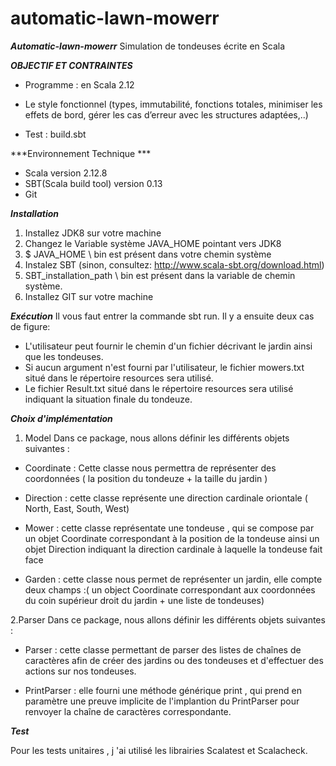 # automatic-lawn-mowerr

***Automatic-lawn-mowerr***
Simulation de tondeuses écrite en Scala

***OBJECTIF ET CONTRAINTES***

- Programme : en Scala 2.12

- Le style fonctionnel (types, immutabilité, fonctions totales, minimiser les effets de bord, gérer les cas d’erreur avec les structures adaptées,..)

- Test : build.sbt 

***Environnement Technique ***
- Scala version 2.12.8
- SBT(Scala build tool) version 0.13
- Git 

***Installation***
1. Installez JDK8 sur votre machine
2. Changez le Variable système JAVA_HOME pointant vers JDK8
3. $ JAVA_HOME \ bin est présent dans votre chemin système
4. Instalez SBT (sinon, consultez: http://www.scala-sbt.org/download.html)
5. SBT_installation_path \ bin est présent dans la variable de chemin système.
6. Installez GIT sur votre machine

***Exécution***
Il vous faut entrer la commande sbt run. Il y a ensuite deux cas de figure:
- L'utilisateur peut fournir le chemin d'un fichier décrivant le jardin ainsi que les tondeuses.
- Si aucun argument n'est fourni par l'utilisateur, le fichier mowers.txt situé dans le répertoire resources sera utilisé.
- Le fichier Result.txt situé dans le répertoire resources sera utilisé indiquant la situation finale du tondeuze.

***Choix d'implémentation***

1. Model 
Dans ce package, nous allons définir les différents objets suivantes : 

- Coordinate : Cette classe nous permettra de représenter des coordonnées ( la position du tondeuze + la taille du jardin )
- Direction : cette classe représente une direction cardinale oriontale ( North, East, South, West)

- Mower : cette classe représentate une tondeuse , qui se compose par un objet Coordinate correspondant à la position de la tondeuse ainsi un objet Direction indiquant la direction cardinale à laquelle la tondeuse fait face

- Garden : cette classe nous permet de représenter un jardin, elle compte deux champs :( un object Coordinate correspondant aux coordonnées du coin supérieur droit du jardin + une liste de tondeuses)

2.Parser 
Dans ce package, nous allons définir les différents objets suivantes : 

- Parser : cette classe permettant de parser des listes de chaînes de caractères afin de créer des jardins ou des tondeuses et d'effectuer des actions sur nos tondeuses.

- PrintParser : elle  fourni une méthode générique print , qui prend en paramètre une preuve implicite de l'implantion du PrintParser pour renvoyer la chaîne de caractères correspondante.

***Test***

Pour les tests unitaires ,  j 'ai utilisé les librairies Scalatest et Scalacheck.
